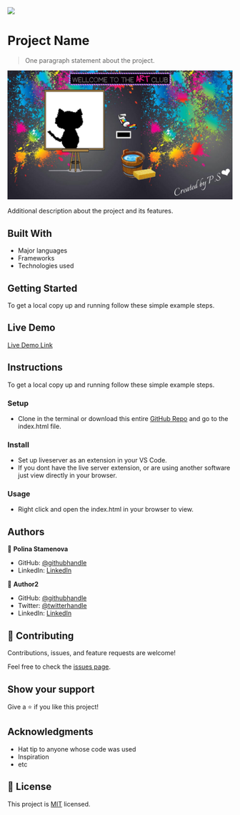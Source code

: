 ![](https://img.shields.io/badge/myapp-blueviolet)

# Project Name

> One paragraph statement about the project.

![screenshot](image/Etch-a-sketch.JPG)

Additional description about the project and its features.

## Built With

- Major languages
- Frameworks
- Technologies used

## Getting Started

To get a local copy up and running follow these simple example steps.

## Live Demo

[Live Demo Link](https://polinastamenova.github.io/ETCH-A-SKETCH/)

## Instructions

To get a local copy up and running follow these simple example steps.

### Setup

- Clone in the terminal or download this entire [GitHub Repo](https://github.com/PolinaStamenova/ETCH-A-SKETCH) and go to the index.html file.

### Install

- Set up liveserver as an extension in your VS Code.
- If you dont have the live server extension, or are using another software just view directly in your browser.

### Usage

- Right click and open the index.html in your browser to view.

## Authors

👤 **Polina Stamenova**

- GitHub: [@githubhandle](https://github.com/PolinaStamenova)
- LinkedIn: [LinkedIn](https://www.linkedin.com/in/polina-stamenova-a60766112/)

👤 **Author2**

- GitHub: [@githubhandle](https://github.com/githubhandle)
- Twitter: [@twitterhandle](https://twitter.com/twitterhandle)
- LinkedIn: [LinkedIn](https://linkedin.com/linkedinhandle)

## 🤝 Contributing

Contributions, issues, and feature requests are welcome!

Feel free to check the [issues page](issues/).

## Show your support

Give a ⭐️ if you like this project!

## Acknowledgments

- Hat tip to anyone whose code was used
- Inspiration
- etc

## 📝 License

This project is [MIT](lic.url) licensed.
